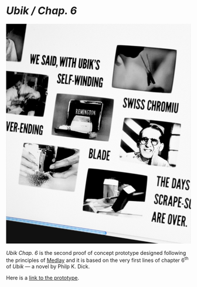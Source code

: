 # *Ubik / Chap. 6*

![A screenshot of Ubik / Chap. 6](media/images/ubik_6696.jpg)

*Ubik Chap. 6* is the second proof of concept prototype designed following the principles of [Medlay](http://ranbureand.github.io/medlay/ "Medlay / Hybrid media form concept") and it is based on the very first lines of chapter 6<sup>th</sup> of *Ubik* — a novel by Philp K. Dick.

Here is a [link to the prototype](http://ranbureand.github.io/ubik-chap-6/ "Ubik / Chap. 6 / Prototype").
